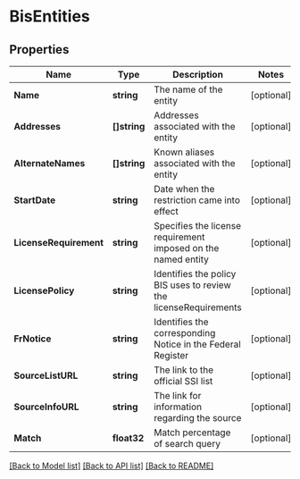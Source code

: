 # BisEntities

## Properties

Name | Type | Description | Notes
------------ | ------------- | ------------- | -------------
**Name** | **string** | The name of the entity | [optional] 
**Addresses** | **[]string** | Addresses associated with the entity | [optional] 
**AlternateNames** | **[]string** | Known aliases associated with the entity | [optional] 
**StartDate** | **string** | Date when the restriction came into effect | [optional] 
**LicenseRequirement** | **string** | Specifies the license requirement imposed on the named entity | [optional] 
**LicensePolicy** | **string** | Identifies the policy BIS uses to review the licenseRequirements | [optional] 
**FrNotice** | **string** | Identifies the corresponding Notice in the Federal Register | [optional] 
**SourceListURL** | **string** | The link to the official SSI list | [optional] 
**SourceInfoURL** | **string** | The link for information regarding the source | [optional] 
**Match** | **float32** | Match percentage of search query | [optional] 

[[Back to Model list]](../README.md#documentation-for-models) [[Back to API list]](../README.md#documentation-for-api-endpoints) [[Back to README]](../README.md)


